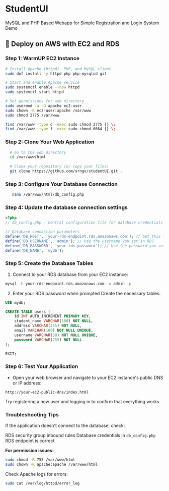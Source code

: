 
# StudentUI 

MySQL and PHP Based Webapp for Simple Registration and Login System Demo




## 🚀 Deploy on AWS with EC2 and RDS

### Step 1: WarmUP EC2 Instance
```bash
# Install Apache (httpd), PHP, and MySQL client
sudo dnf install -y httpd php php-mysqlnd git

# Start and enable Apache service
sudo systemctl enable --now httpd
sudo systemctl start httpd

# Set permissions for web directory
sudo usermod -a -G apache ec2-user
sudo chown -R ec2-user:apache /var/www
sudo chmod 2775 /var/www

find /var/www -type d -exec sudo chmod 2775 {} \;
find /var/www -type f -exec sudo chmod 0664 {} \;
```

### Step 2: Clone Your Web Application


```bash
  # Go to the web directory
  cd /var/www/html
  
  # Clone your repository (or copy your files)
  git clone https://github.com/srngx/studentUI.git .

```

### Step 3: Configure Your Database Connection
```bash
   nano /var/www/html/db_config.php
```

### Step 4: Update the database connection settings

```php
<?php
// db_config.php - Central configuration file for database credentials

// Database connection parameters
define('DB_HOST', 'your-rds-endpoint.rds.amazonaws.com'); // Get this from your RDS console
define('DB_USERNAME', 'admin'); // Use the username you set in RDS
define('DB_PASSWORD', 'your-rds-password'); // Use the password you set in RDS
define('DB_NAME', 'mydb');
```

### Step 5: Create the Database Tables

1. Connect to your RDS database from your EC2 instance:

```bash
mysql -h your-rds-endpoint.rds.amazonaws.com -u admin -p
```

2. Enter your RDS password when prompted
Create the necessary tables:
```sql
USE mydb;

CREATE TABLE users (
    id INT AUTO_INCREMENT PRIMARY KEY,
    student_name VARCHAR(100) NOT NULL,
    address VARCHAR(255) NOT NULL,
    email VARCHAR(100) NOT NULL UNIQUE,
    username VARCHAR(50) NOT NULL UNIQUE,
    password VARCHAR(255) NOT NULL
);

EXIT;
```

### Step 6: Test Your Application

- Open your web browser and navigate to your EC2 instance's public DNS or IP address:

`http://your-ec2-public-dns/index.html`


Try registering a new user and logging in to confirm that everything works

### Troubleshooting Tips

If the application doesn't connect to the database, check:

RDS security group inbound rules
Database credentials in `db_config.php`
RDS endpoint is correct


**For permission issues:**

```bash
sudo chmod -R 755 /var/www/html
sudo chown -R apache:apache /var/www/html
```

Check Apache logs for errors:
```bash
sudo cat /var/log/httpd/error_log
```